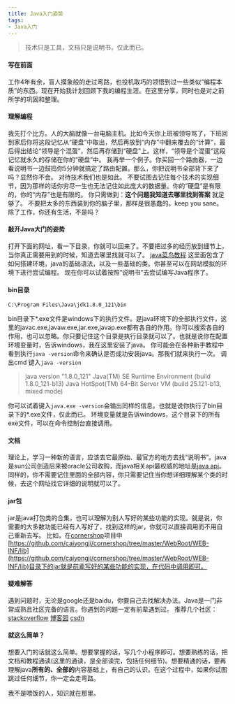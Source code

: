 ```yaml
---
title: Java入门姿势
tags:
- Java入门
---
```


> 技术只是工具，文档只是说明书，仅此而已。

#### 写在前面 ####
工作4年有余，盲人摸象般的走过弯路，也投机取巧的领悟到过一些类似“编程本质”的东西。现在开始我计划回顾下我的编程生涯。在这里分享，同时也是对之前所学的巩固和整理。
#### 理解编程 ####
我先打个比方。人的大脑就像一台电脑主机。比如今天你上班被领导骂了，下班回到家后你将这段记忆从“硬盘”中取出，然后再放到“内存”中翻来覆去的“计算”，最后得出结论“领导是个混蛋”，然后再存储到“硬盘”上。这样，“领导是个混蛋”这段记忆就永久的存储在你的“硬盘”中。
我再举一个例子。你买回一个路由器，一边看说明书一边鼓捣你5分钟就搞定了路由配置。那么，你把说明书全部背下来了吗？显然你不会。
对待技术我们也是如此。
不要试图去记住每个技术的实现细节，因为那样的话你穷尽一生也无法记住如此庞大的数据量。你的“硬盘”是有限的，你的“内存”也是有限的。
你只需做到：**这个问题我知道去哪里找到答案** 就足够了。
不要把太多的东西装到你的脑子里，那样是很愚蠢的。keep you sane。除了工作，你还有生活，不是吗？
#### 敲开Java大门的姿势 ####
打开下面的网址，看一下目录，你就可以回来了。不要把过多的经历放到细节上，当你真正需要用到的时候，知道去哪里找就可以了。
[java菜鸟教程](http://www.runoob.com/java/java-tutorial.html)
这里面包含了如何搭建环境，java的基础语法，以及一些基础的类。你甚至可以在网站模拟的环境下进行尝试编程。
现在你可以试着按照“说明书”去尝试编写Java程序了。
#### bin目录 ####
    C:\Program Files\Java\jdk1.8.0_121\bin
bin目录下*.exe文件是windows下的执行文件。是java环境下的全部执行文件，这里的javac.exe,javaw.exe,jar.exe,javap.exe都有各自的作用。你可以搜索各自的作用，也可以忽略。你只要记住这个目录是执行目录就可以了。也就是说你在配置环境变量时，告诉windows，我在这里安装了java。
你可能会在各种新手教程中看到执行`java -version`命令来确认是否成功安装java。那我们就来执行一次。
调出cmd
键入`java -version`
> java version "1.8.0_121"
> Java(TM) SE Runtime Environment (build 1.8.0_121-b13)
> Java HotSpot(TM) 64-Bit Server VM (build 25.121-b13, mixed mode)

你可以试着键入`java.exe -version`会输出同样的信息。也就是说你执行了bin目录下的*.exe文件，仅此而已。
环境变量就是告诉windows，这个目录下的所有exe文件，可以在命令控制台直接调用。
#### 文档 ####
理论上，学习一种新的语言，应该去它最原始、最官方的地方去找“说明书”。java是sun公司创造后来被oracle公司收购，而java相关api最权威的地址是[java api](http://docs.oracle.com/javase/8/docs/api/)。
同样的，你不需要记住里面的全部内容，你只需要记住当你想详细理解某个类的时候，去这个网址找它详细的说明就可以了。
#### jar包 ####
jar是java打包类的合集，也可以理解为别人写好的某些功能的实现。就是说，你需要的大多数功能已经有人写好了，找到这样的jar，你就可以直接调用而不用自己重新去写。
比如，在[cornershop](https://github.com/caiyongji/cornershop)项目中[https://github.com/caiyongji/cornershop/tree/master/WebRoot/WEB-INF/lib](https://github.com/caiyongji/cornershop/tree/master/WebRoot/WEB-INF/lib)目录下的jar就是前辈写好的某些功能的实现，在代码中调用即可。
#### 疑难解答 ####
遇到问题时，无论是google还是baidu，你要自己去找解决办法。Java是一门非常成熟且社区完备的语言。你遇到的问题一定有前辈遇到过。
推荐几个社区：
[stackoverflow](https://stackoverflow.com/)
[博客园](https://www.cnblogs.com/)
[csdn](http://www.csdn.net/)
#### 就这么简单？ ####
想要入门的话就这么简单。想要掌握的话，写几个小程序即可。想要熟练的话，把文档和教程通读(这里的通读，是全部读完，包括任何细节)。想要精通的话，要再理解java**所有的、全部的**内容基础上，有自己的认识。在这个过程中，如果你试图跳过任何细节，你一定会走弯路。

我不是喂饭的人，知识就在那里。
